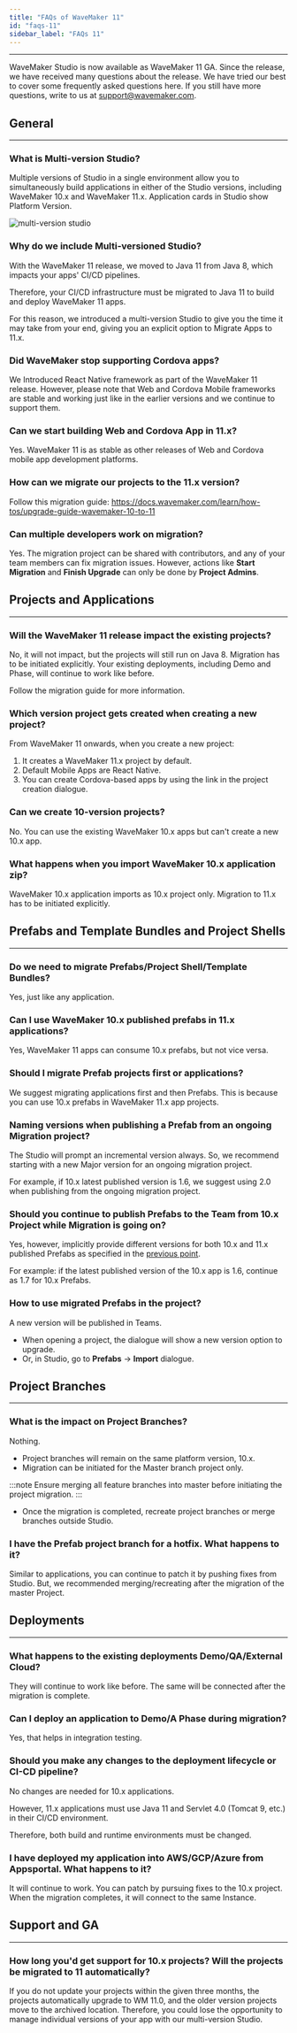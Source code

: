 ```yaml
---
title: "FAQs of WaveMaker 11"
id: "faqs-11"
sidebar_label: "FAQs 11"
---
```

---

WaveMaker Studio is now available as WaveMaker 11 GA. Since the release, we have received many questions about the release. We have tried our best to cover some frequently asked questions here. If you still have more questions, write to us at support@wavemaker.com.

## General 

---

### What is Multi-version Studio?

Multiple versions of Studio in a single environment allow you to simultaneously build applications in either of the Studio versions, including WaveMaker 10.x and WaveMaker 11.x. Application cards in Studio show Platform Version.

![multi-version studio](/learn/assets/converts-into-two-project-cards.png)

### Why do we include Multi-versioned Studio?

With the WaveMaker 11 release, we moved to Java 11 from Java 8, which impacts your apps' CI/CD pipelines.

Therefore, your CI/CD infrastructure must be migrated to Java 11 to build and deploy WaveMaker 11 apps.

For this reason, we introduced a multi-version Studio to give you the time it may take from your end, giving you an explicit option to Migrate Apps to 11.x.

### Did WaveMaker stop supporting Cordova apps?

We Introduced React Native framework as part of the WaveMaker 11 release. However, please note that Web and Cordova Mobile frameworks are stable and working just like in the earlier versions and we continue to support them. 

### Can we start building Web and Cordova App in 11.x?

Yes. WaveMaker 11 is as stable as other releases of Web and Cordova mobile app development platforms.

### How can we migrate our projects to the 11.x version?

Follow this migration guide: 
https://docs.wavemaker.com/learn/how-tos/upgrade-guide-wavemaker-10-to-11

### Can multiple developers work on migration?

Yes. The migration project can be shared with contributors, and any of your team members can fix migration issues.
However, actions like **Start Migration** and **Finish Upgrade** can only be done by **Project Admins**.

## Projects and Applications

---

### Will the WaveMaker 11 release impact the existing projects?

No, it will not impact, but the projects will still run on Java 8. Migration has to be initiated explicitly. Your existing deployments, including Demo and Phase, will continue to work like before.

Follow the migration guide for more information.

### Which version project gets created when creating a new project? 

From WaveMaker 11 onwards, when you create a new project:

1. It creates a WaveMaker 11.x project by default.
2. Default Mobile Apps are React Native.
3. You can create Cordova-based apps by using the link in the project creation dialogue. 

### Can we create 10-version projects? 

No. You can use the existing WaveMaker 10.x apps but can't create a new 10.x app.

### What happens when you import WaveMaker 10.x application zip?

WaveMaker 10.x application imports as 10.x project only. Migration to 11.x has to be initiated explicitly. 


## Prefabs and Template Bundles and Project Shells

---

### Do we need to migrate Prefabs/Project Shell/Template Bundles?

Yes, just like any application. 

### Can I use WaveMaker 10.x published prefabs in 11.x applications?

Yes, WaveMaker 11 apps can consume 10.x prefabs, but not vice versa.

### Should I migrate Prefab projects first or applications?

We suggest migrating applications first and then Prefabs. This is because you can use 10.x prefabs in WaveMaker 11.x app projects.

### Naming versions when publishing a Prefab from an ongoing Migration project?

The Studio will prompt an incremental version always. So, we recommend starting with a new Major version for an ongoing migration project. 

For example, if 10.x latest published version is 1.6, we suggest using 2.0 when publishing from the ongoing migration project.

### Should you continue to publish Prefabs to the Team from 10.x Project while Migration is going on?

Yes, however, implicitly provide different versions for both 10.x and 11.x published Prefabs as specified in the [previous point](#naming-versions-when-publishing-a-prefab-from-an-ongoing-migration-project).

For example: if the latest published version of the 10.x app is 1.6, continue as 1.7 for 10.x Prefabs.

### How to use migrated Prefabs in the project?

A new version will be published in Teams.

- When opening a project, the dialogue will show a new version option to upgrade.
- Or, in Studio, go to **Prefabs** -> **Import** dialogue. 

## Project Branches

---

### What is the impact on Project Branches?

Nothing. 

- Project branches will remain on the same platform version, 10.x. 
- Migration can be initiated for the Master branch project only. 

:::note
Ensure merging all feature branches into master before initiating the project migration. 
:::

- Once the migration is completed, recreate project branches or merge branches outside Studio.

### I have the Prefab project branch for a hotfix. What happens to it?

Similar to applications, you can continue to patch it by pushing fixes from Studio. But, we recommended merging/recreating after the migration of the master Project.

## Deployments

---

### What happens to the existing deployments Demo/QA/External Cloud?

They will continue to work like before. The same will be connected after the migration is complete.

### Can I deploy an application to Demo/A Phase during migration?

Yes, that helps in integration testing.

### Should you make any changes to the deployment lifecycle or CI-CD pipeline?

No changes are needed for 10.x applications. 

However, 11.x applications must use Java 11 and Servlet 4.0 (Tomcat 9, etc.) in their CI/CD environment.

Therefore, both build and runtime environments must be changed.

### I have deployed my application into AWS/GCP/Azure from Appsportal. What happens to it?

It will continue to work. You can patch by pursuing fixes to the 10.x project. When the migration completes, it will connect to the same Instance. 

## Support and GA

---

### How long you'd get support for 10.x projects? Will the projects be migrated to 11 automatically?

If you do not update your projects within the given three months, the projects automatically upgrade to WM 11.0, and the older version projects move to the archived location. Therefore, you could lose the opportunity to manage individual versions of your app with our multi-version Studio.